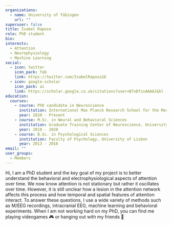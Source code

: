 ```yaml
---
organizations:
  - name: University of Tübingen
    url: ""
superuser: false
title: Isabel Raposo
role: PhD student
bio:
interests:
  - Attention
  - Neurophysiology
  - Machine Learning
social:
  - icon: twitter
    icon_pack: fab
    link: https://twitter.com/IsabelRaposo16
  - icon: google-scholar
    icon_pack: ai
    link: https://scholar.google.co.uk/citations?user=B7xDfzsAAAAJ&hl
education:
  courses:
    - course: PhD candidate in Neuroscience
      institution: International Max Planck Research School for the Mechanisms of Mental Function and Dysfunction
      year: 2020 - Present
    - course: M.Sc. in Neural and Behavioral Sciences
      institution: Graduate Training Center of Neuroscience, University of Tübingen
      year: 2018 - 2020
    - course: B.Sc. in Psychological Sciences
      institution: Faculty of Psychology, University of Lisbon
      year: 2013 - 2016
email: ""
user_groups:
  - Members
---
```

Hi, I am a PhD student and the key goal of my project is to better understand the behavioral and electrophysiological aspects of attention over time. We now know attention is not stationary but rather it oscillates over time. However, it is still unclear how a lesion in the attention network affects this process and how temporal and spatial features of attention interact. To answer these questions, I use a wide variety of methods such as M/EEG recordings, intracranial EEG, machine learning and behavioral experiments. When I am not working hard on my PhD, you can find me playing videogames :video_game: or hanging out with my friends :beer:
